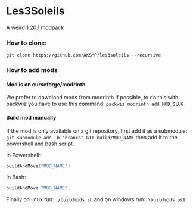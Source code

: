 # Les3Soleils

A weird 1.20.1 modpack

### How to clone:
`git clone https://github.com/AKSMP/les3soleils --recursive`

### How to add mods

#### Mod is on curseforge/modrinth
We prefer to download mods from modrinth if possible, to do this with packwiz you have to use this command: `packwiz modrinth add MOD_SLUG`

#### Build mod manually
If the mod is only available on a git repository, first add it as a submodule: `git submodule add -b "branch" GIT build/MOD_NAME` then add it to the powershell and bash script.


In Powershell:
```ps1
buildAndMove("MOD_NAME")
```

In Bash:
```sh
buildAndMove "MOD_NAME"
```

Finally on linux run: `./buildmods.sh` and on windows run `.\buildmods.ps1`
